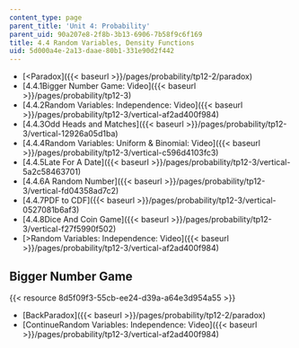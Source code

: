 ```yaml
---
content_type: page
parent_title: 'Unit 4: Probability'
parent_uid: 90a207e8-2f8b-3b13-6906-7b58f9c6f169
title: 4.4 Random Variables, Density Functions
uid: 5d000a4e-2a13-daae-80b1-331e90d2f442
---
```


*   [<Paradox]({{< baseurl >}}/pages/probability/tp12-2/paradox)
*   [4.4.1Bigger Number Game: Video]({{< baseurl >}}/pages/probability/tp12-3)
*   [4.4.2Random Variables: Independence: Video]({{< baseurl >}}/pages/probability/tp12-3/vertical-af2ad400f984)
*   [4.4.3Odd Heads and Matches]({{< baseurl >}}/pages/probability/tp12-3/vertical-12926a05d1ba)
*   [4.4.4Random Variables: Uniform & Binomial: Video]({{< baseurl >}}/pages/probability/tp12-3/vertical-c596d4103fc3)
*   [4.4.5Late For A Date]({{< baseurl >}}/pages/probability/tp12-3/vertical-5a2c58463701)
*   [4.4.6A Random Number]({{< baseurl >}}/pages/probability/tp12-3/vertical-fd04358ad7c2)
*   [4.4.7PDF to CDF]({{< baseurl >}}/pages/probability/tp12-3/vertical-0527081b6af3)
*   [4.4.8Dice And Coin Game]({{< baseurl >}}/pages/probability/tp12-3/vertical-f27f5990f502)
*   [\>Random Variables: Independence: Video]({{< baseurl >}}/pages/probability/tp12-3/vertical-af2ad400f984)

Bigger Number Game
------------------

{{< resource 8d5f09f3-55cb-ee24-d39a-a64e3d954a55 >}}

*   [BackParadox]({{< baseurl >}}/pages/probability/tp12-2/paradox)
*   [ContinueRandom Variables: Independence: Video]({{< baseurl >}}/pages/probability/tp12-3/vertical-af2ad400f984)